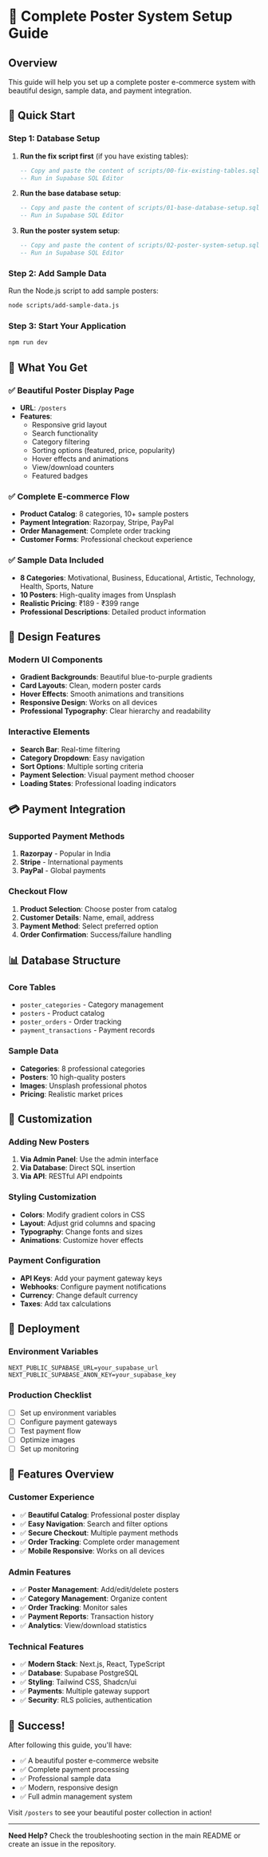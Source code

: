 # 🎨 Complete Poster System Setup Guide

## Overview
This guide will help you set up a complete poster e-commerce system with beautiful design, sample data, and payment integration.

## 🚀 Quick Start

### Step 1: Database Setup
1. **Run the fix script first** (if you have existing tables):
   ```sql
   -- Copy and paste the content of scripts/00-fix-existing-tables.sql
   -- Run in Supabase SQL Editor
   ```

2. **Run the base database setup**:
   ```sql
   -- Copy and paste the content of scripts/01-base-database-setup.sql
   -- Run in Supabase SQL Editor
   ```

3. **Run the poster system setup**:
   ```sql
   -- Copy and paste the content of scripts/02-poster-system-setup.sql
   -- Run in Supabase SQL Editor
   ```

### Step 2: Add Sample Data
Run the Node.js script to add sample posters:
```bash
node scripts/add-sample-data.js
```

### Step 3: Start Your Application
```bash
npm run dev
```

## 🎯 What You Get

### ✅ Beautiful Poster Display Page
- **URL**: `/posters`
- **Features**:
  - Responsive grid layout
  - Search functionality
  - Category filtering
  - Sorting options (featured, price, popularity)
  - Hover effects and animations
  - View/download counters
  - Featured badges

### ✅ Complete E-commerce Flow
- **Product Catalog**: 8 categories, 10+ sample posters
- **Payment Integration**: Razorpay, Stripe, PayPal
- **Order Management**: Complete order tracking
- **Customer Forms**: Professional checkout experience

### ✅ Sample Data Included
- **8 Categories**: Motivational, Business, Educational, Artistic, Technology, Health, Sports, Nature
- **10 Posters**: High-quality images from Unsplash
- **Realistic Pricing**: ₹189 - ₹399 range
- **Professional Descriptions**: Detailed product information

## 🎨 Design Features

### Modern UI Components
- **Gradient Backgrounds**: Beautiful blue-to-purple gradients
- **Card Layouts**: Clean, modern poster cards
- **Hover Effects**: Smooth animations and transitions
- **Responsive Design**: Works on all devices
- **Professional Typography**: Clear hierarchy and readability

### Interactive Elements
- **Search Bar**: Real-time filtering
- **Category Dropdown**: Easy navigation
- **Sort Options**: Multiple sorting criteria
- **Payment Selection**: Visual payment method chooser
- **Loading States**: Professional loading indicators

## 💳 Payment Integration

### Supported Payment Methods
1. **Razorpay** - Popular in India
2. **Stripe** - International payments
3. **PayPal** - Global payments

### Checkout Flow
1. **Product Selection**: Choose poster from catalog
2. **Customer Details**: Name, email, address
3. **Payment Method**: Select preferred option
4. **Order Confirmation**: Success/failure handling

## 📊 Database Structure

### Core Tables
- `poster_categories` - Category management
- `posters` - Product catalog
- `poster_orders` - Order tracking
- `payment_transactions` - Payment records

### Sample Data
- **Categories**: 8 professional categories
- **Posters**: 10 high-quality posters
- **Images**: Unsplash professional photos
- **Pricing**: Realistic market prices

## 🔧 Customization

### Adding New Posters
1. **Via Admin Panel**: Use the admin interface
2. **Via Database**: Direct SQL insertion
3. **Via API**: RESTful API endpoints

### Styling Customization
- **Colors**: Modify gradient colors in CSS
- **Layout**: Adjust grid columns and spacing
- **Typography**: Change fonts and sizes
- **Animations**: Customize hover effects

### Payment Configuration
- **API Keys**: Add your payment gateway keys
- **Webhooks**: Configure payment notifications
- **Currency**: Change default currency
- **Taxes**: Add tax calculations

## 🚀 Deployment

### Environment Variables
```env
NEXT_PUBLIC_SUPABASE_URL=your_supabase_url
NEXT_PUBLIC_SUPABASE_ANON_KEY=your_supabase_key
```

### Production Checklist
- [ ] Set up environment variables
- [ ] Configure payment gateways
- [ ] Test payment flow
- [ ] Optimize images
- [ ] Set up monitoring

## 🎯 Features Overview

### Customer Experience
- ✅ **Beautiful Catalog**: Professional poster display
- ✅ **Easy Navigation**: Search and filter options
- ✅ **Secure Checkout**: Multiple payment methods
- ✅ **Order Tracking**: Complete order management
- ✅ **Mobile Responsive**: Works on all devices

### Admin Features
- ✅ **Poster Management**: Add/edit/delete posters
- ✅ **Category Management**: Organize content
- ✅ **Order Tracking**: Monitor sales
- ✅ **Payment Reports**: Transaction history
- ✅ **Analytics**: View/download statistics

### Technical Features
- ✅ **Modern Stack**: Next.js, React, TypeScript
- ✅ **Database**: Supabase PostgreSQL
- ✅ **Styling**: Tailwind CSS, Shadcn/ui
- ✅ **Payments**: Multiple gateway support
- ✅ **Security**: RLS policies, authentication

## 🎉 Success!

After following this guide, you'll have:
- ✅ A beautiful poster e-commerce website
- ✅ Complete payment processing
- ✅ Professional sample data
- ✅ Modern, responsive design
- ✅ Full admin management system

Visit `/posters` to see your beautiful poster collection in action!

---

**Need Help?** Check the troubleshooting section in the main README or create an issue in the repository.
